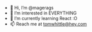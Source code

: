 - 👋 Hi, I’m @magerags
- 👀 I’m interested in EVERYTHING
- 🌱 I’m currently learning React :O
- 📫 Reach me at tomwhittle@hey.com

<!---
magerags/magerags is a ✨ special ✨ repository because its `README.md` (this file) appears on your GitHub profile.
You can click the Preview link to take a look at your changes.
--->
